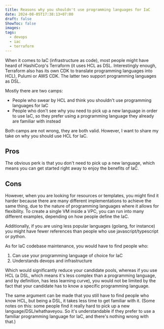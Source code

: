 ```yaml
---
title: Reasons why you shouldn't use programming languages for IaC
date: 2024-08-05T17:38:13+07:00
draft: false
ShowToc: false
images:
tags:
  - devops
  - iac
  - terraform
---
```


When it comes to IaC (infrastructure as code), most people might have heard of HashiCorp's Terraform (it uses HCL as DSL. Interestingly enough, Terraform also has its own CDK to translate programming languages into HCL), Pulumi or AWS CDK. The latter two support programming languages as DSL.

Mostly there are two camps:
- People who swear by HCL and think you shouldn't use programming languages for IaC
- People who don't see why you need to pick up a new language in order to use IaC, so they prefer using a programming language they already are familiar with instead

Both camps are not wrong, they are both valid. However, I want to share my take on why you should use HCL for IaC.

## Pros
The obvious perk is that you don't need to pick up a new language, which means you can get started right away to enjoy the benefits of IaC.

## Cons

However, when you are looking for resources or templates, you might find it harder because there are many different implementations to achieve the same thing, due to the nature of programming languages where it allows for flexibility. To create a single VM inside a VPC, you can run into many different examples, depending on how people define the IaC.

Additionally, if you are using less popular languages (golang, for instance) you might have fewer references than people who use javascript/typescript or python.

As for IaC codebase maintenance, you would have to find people who:
1. Can use your programming language of choice for IaC
2. Understands devops and infrastructure

Which would significantly reduce your candidate pools, whereas if you use HCL (a DSL, which means it's less complex than a programming language, and by definition, has less learning curve), you would not be limited by the fact that your candidate has to know a specific programming language.

The same argument can be made that you still have to find people who know HCL, but being a DSL, it takes less time to get familiar with it. (Some notes on this: some people find it really hard to pick up a new language/DSL/whathaveyou. So it's understandable if they prefer to use a familiar programming language for IaC, and there's nothing wrong with that.)
